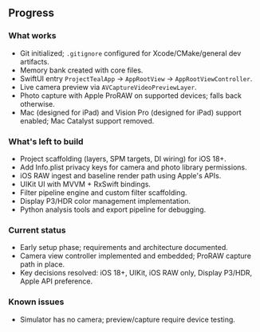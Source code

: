 ## Progress

### What works
- Git initialized; `.gitignore` configured for Xcode/CMake/general dev artifacts.
- Memory bank created with core files.
- SwiftUI entry `ProjectTealApp` -> `AppRootView` -> `AppRootViewController`.
- Live camera preview via `AVCaptureVideoPreviewLayer`.
- Photo capture with Apple ProRAW on supported devices; falls back otherwise.
- Mac (designed for iPad) and Vision Pro (designed for iPad) support enabled; Mac Catalyst support removed.

### What's left to build
- Project scaffolding (layers, SPM targets, DI wiring) for iOS 18+.
- Add Info.plist privacy keys for camera and photo library permissions.
- iOS RAW ingest and baseline render path using Apple's APIs.
- UIKit UI with MVVM + RxSwift bindings.
- Filter pipeline engine and custom filter scaffolding.
- Display P3/HDR color management implementation.
- Python analysis tools and export pipeline for debugging.

### Current status
- Early setup phase; requirements and architecture documented.
- Camera view controller implemented and embedded; ProRAW capture path in place.
- Key decisions resolved: iOS 18+, UIKit, iOS RAW only, Display P3/HDR, Apple API preference.

### Known issues
- Simulator has no camera; preview/capture require device testing.



